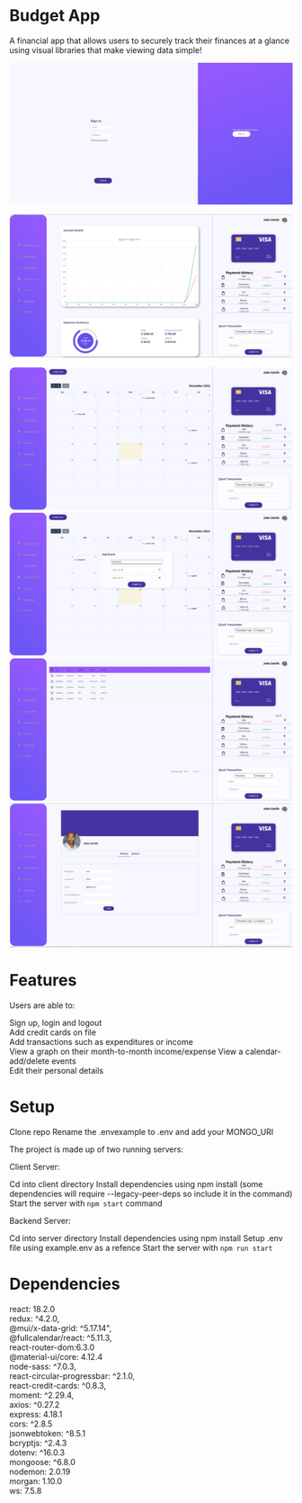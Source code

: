 # Budget App

A financial app that allows users to securely track their finances at a glance using visual libraries that make viewing data simple!

![The landing page!](https://github.com/MHassan47/Budget-App/blob/master/client/src/assets/budget_landing.JPG?raw=true)

![The dashboard!](https://github.com/MHassan47/Budget-App/blob/master/client/src/assets/budget_dashboard.JPG?raw=true)

![The Calendar Page!](https://github.com/MHassan47/Budget-App/blob/master/client/src/assets/budget_calendar.JPG?raw=true)
![The Calendar modal!](https://github.com/MHassan47/Budget-App/blob/master/client/src/assets/budget_calendar_modal.JPG?raw=true)
![The transaction Page!](https://github.com/MHassan47/Budget-App/blob/master/client/src/assets/budget_transactions.JPG?raw=true)
![The Profile Page!](https://github.com/MHassan47/Budget-App/blob/master/client/src/assets/budget_profile.JPG?raw=true)

# Features

Users are able to:

Sign up, login and logout  
Add credit cards on file  
Add transactions such as expenditures or income  
View a graph on their month-to-month income/expense
View a calendar- add/delete events  
Edit their personal details

# Setup

Clone repo
Rename the .envexample to .env and add your MONGO_URI

The project is made up of two running servers:

Client Server:

Cd into client directory
Install dependencies using npm install (some dependencies will require --legacy-peer-deps so include it in the command)  
Start the server with `npm start` command

Backend Server:

Cd into server directory
Install dependencies using npm install
Setup .env file using example.env as a refence
Start the server with `npm run start`

# Dependencies

react: 18.2.0  
redux: ^4.2.0,  
@mui/x-data-grid: ^5.17.14",  
@fullcalendar/react: ^5.11.3,  
react-router-dom:6.3.0  
@material-ui/core: 4.12.4  
node-sass: ^7.0.3,  
react-circular-progressbar: ^2.1.0,  
react-credit-cards: ^0.8.3,  
moment: ^2.29.4,  
axios: ^0.27.2  
express: 4.18.1  
cors: ^2.8.5  
jsonwebtoken: ^8.5.1  
bcryptjs: ^2.4.3  
dotenv: ^16.0.3  
mongoose: ^6.8.0  
nodemon: 2.0.19  
morgan: 1.10.0  
ws: 7.5.8
